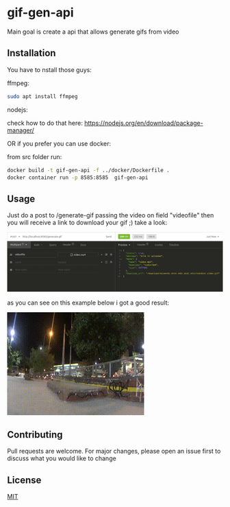 # gif-gen-api

Main goal is create a api that allows generate gifs from video

## Installation

You have to nstall those guys:

ffmpeg:

```bash
sudo apt install ffmpeg
```

nodejs:

check how to do that here: https://nodejs.org/en/download/package-manager/

OR if you prefer you can use docker:

from src folder run:

```bash
docker build -t gif-gen-api -f ../docker/Dockerfile .
docker container run -p 8585:8585  gif-gen-api
```

## Usage

Just do a post to /generate-gif passing the video on field "videofile" then you will receive a link to download your gif ;)
take a look:

![request image](readme-assets/request.png)

as you can see on this example below i got a good result:

![gif generated](readme-assets/a5e4edef-d21d-4b91-adf5-dae990497cb3-luciano.gif)


## Contributing
Pull requests are welcome. For major changes, please open an issue first to discuss what you would like to change

## License
[MIT](https://choosealicense.com/licenses/mit/)